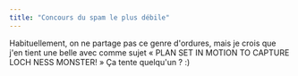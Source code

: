 ```yaml
---
title: "Concours du spam le plus débile"
---
```


Habituellement, on ne partage pas ce genre d'ordures, mais je crois que j'en
tient une belle avec comme sujet « PLAN SET IN MOTION TO CAPTURE LOCH NESS
MONSTER! » Ça tente quelqu'un ? :)

